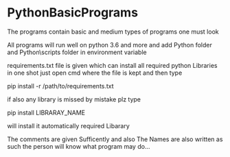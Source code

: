 # PythonBasicPrograms
The programs contain basic and medium types of programs one must look

All programs will run well on python 3.6 and more and add Python folder and Python\scripts folder in environment variable

requirements.txt file is given which can install all required python Libraries in one shot just open cmd where the file is kept and then type


pip install -r /path/to/requirements.txt


if also any library is missed by mistake plz type

pip install LIBRARAY_NAME

will install it automatically required Libarary

The comments are given Sufficently and also The Names are also written as such the person will know what program may do...
